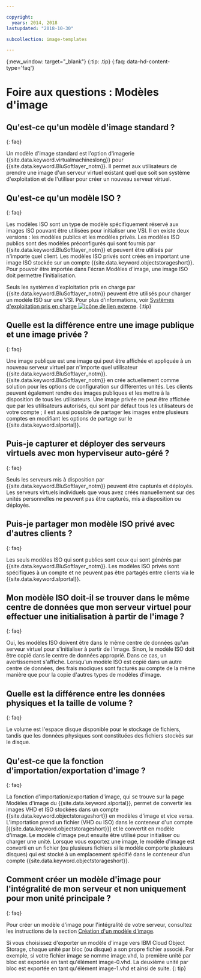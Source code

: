 ```yaml
---

copyright:
  years: 2014, 2018
lastupdated: "2018-10-30"

subcollection: image-templates

---
```



{:new_window: target="_blank"}
{:tip: .tip}
{:faq: data-hd-content-type='faq'}

# Foire aux questions : Modèles d'image

## Qu'est-ce qu'un modèle d'image standard ?
{: faq}

Un modèle d'image standard est l'option d'imagerie {{site.data.keyword.virtualmachineslong}} pour {{site.data.keyword.BluSoftlayer_notm}}.
Il permet aux utilisateurs de prendre une image d'un serveur virtuel existant quel que soit son système d'exploitation et de l'utiliser pour créer un nouveau serveur virtuel.

## Qu'est-ce qu'un modèle ISO ?
{: faq}

Les modèles ISO sont un type de modèle spécifiquement réservé aux images ISO pouvant être utilisées pour initialiser une VSI. Il en existe deux versions : les modèles publics et les modèles privés. Les modèles ISO publics sont des modèles préconfigurés qui sont fournis par {{site.data.keyword.BluSoftlayer_notm}} et peuvent être utilisés par n'importe quel client. Les modèles ISO privés sont créés en important une image ISO stockée sur un compte {{site.data.keyword.objectstorageshort}}. Pour pouvoir être importée dans l'écran Modèles d'image, une image ISO doit permettre l'initialisation.

Seuls les systèmes d'exploitation pris en charge par {{site.data.keyword.BluSoftlayer_notm}} peuvent être utilisés pour charger un modèle ISO sur une VSI. Pour plus d'informations, voir [Systèmes d'exploitation pris en charge ![Icône de lien externe](../../icons/launch-glyph.svg "Icône de lien externe")](http://www.softlayer.com/services/software/).
{:tip}

## Quelle est la différence entre une image publique et une image privée ?
{: faq}

Une image publique est une image qui peut être affichée et appliquée à un nouveau serveur virtuel par n'importe quel utilisateur {{site.data.keyword.BluSoftlayer_notm}}. {{site.data.keyword.BluSoftlayer_notm}} en crée actuellement comme solution pour les options de configuration sur différentes unités. Les clients peuvent également rendre des images publiques et les mettre à la disposition de tous les utilisateurs. Une image privée ne peut être affichée que par les utilisateurs autorisés, qui sont par défaut tous les utilisateurs de votre compte ; il est aussi possible de partager les images entre plusieurs comptes en modifiant les options de partage sur le {{site.data.keyword.slportal}}.

## Puis-je capturer et déployer des serveurs virtuels avec mon hyperviseur auto-géré ?
{: faq}

Seuls les serveurs mis à disposition par {{site.data.keyword.BluSoftlayer_notm}} peuvent être capturés et déployés. Les serveurs virtuels individuels que vous avez créés manuellement sur des unités personnelles ne peuvent pas être capturés, mis à disposition ou déployés.

## Puis-je partager mon modèle ISO privé avec d'autres clients ?
{: faq}

Les seuls modèles ISO qui sont publics sont ceux qui sont générés par {{site.data.keyword.BluSoftlayer_notm}}. Les modèles ISO privés sont spécifiques à un compte et ne peuvent pas être partagés entre clients via le {{site.data.keyword.slportal}}.

## Mon modèle ISO doit-il se trouver dans le même centre de données que mon serveur virtuel pour effectuer une initialisation à partir de l'image ?
{: faq}

Oui, les modèles ISO doivent être dans le même centre de données qu'un serveur virtuel pour s'initialiser à partir de l'image. Sinon, le modèle ISO
doit être copié dans le centre de données approprié. Dans ce cas, un avertissement s'affiche. Lorsqu'un modèle ISO est copié dans
un autre centre de données, des frais modiques sont facturés au compte de la même manière que pour la copie d'autres types de modèles d'image.

## Quelle est la différence entre les données physiques et la taille de volume ?
{: faq}

Le volume est l'espace disque disponible pour le stockage de fichiers, tandis que les données physiques sont constituées des fichiers stockés sur le disque.

## Qu'est-ce que la fonction d'importation/exportation d'image ?
{: faq}

La fonction d'importation/exportation d'image, qui se trouve sur la page Modèles d'image du {{site.data.keyword.slportal}}, permet de convertir les images VHD et ISO stockées dans un compte {{site.data.keyword.objectstorageshort}} en modèles d'image et vice versa. L'importation prend un fichier (VHD ou ISO) dans le conteneur d'un compte [{{site.data.keyword.objectstorageshort}}] et le convertit en modèle d'image. Le modèle d'image peut ensuite être utilisé pour initialiser ou charger une unité. Lorsque vous exportez une image, le modèle d'image est converti en un fichier (ou plusieurs fichiers si le modèle comporte plusieurs disques) qui est stocké à un emplacement spécifié dans le conteneur d'un compte {{site.data.keyword.objectstorageshort}}.

## Comment créer un modèle d'image pour l'intégralité de mon serveur et non uniquement pour mon unité principale ?
{: faq}

Pour créer un modèle d'image pour l'intégralité de votre serveur, consultez les instructions de la section [Création d'un modèle d'image](/docs/infrastructure/image-templates?topic=image-templates-creating-an-image-template).

Si vous choisissez d'exporter un modèle d'image vers IBM Cloud Object Storage, chaque unité par bloc (ou disque) a son propre fichier associé. Par exemple, si votre fichier image se nomme image.vhd, la première unité par bloc est exportée en tant qu'élément image-0.vhd. La deuxième unité par bloc est exportée en tant qu'élément image-1.vhd et ainsi de suite.
{: tip}
